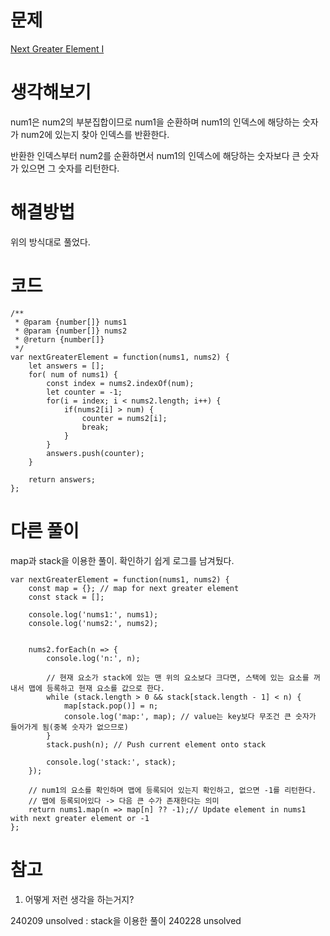 # 문제

[Next Greater Element I](https://leetcode.com/problems/next-greater-element-i/)

# 생각해보기

num1은 num2의 부분집합이므로 num1을 순환하며 num1의 인덱스에 해당하는 숫자가 num2에 있는지 찾아 인덱스를 반환한다.

반환한 인덱스부터 num2를 순환하면서 num1의 인덱스에 해당하는 숫자보다 큰 숫자가 있으면 그 숫자를 리턴한다.

# 해결방법

위의 방식대로 풀었다.

# 코드

```
/**
 * @param {number[]} nums1
 * @param {number[]} nums2
 * @return {number[]}
 */
var nextGreaterElement = function(nums1, nums2) {
    let answers = [];
    for( num of nums1) {
        const index = nums2.indexOf(num);
        let counter = -1;
        for(i = index; i < nums2.length; i++) {
            if(nums2[i] > num) {
                counter = nums2[i];
                break;
            }
        }
        answers.push(counter);
    }

    return answers;
};
```

# 다른 풀이

map과 stack을 이용한 풀이. 확인하기 쉽게 로그를 남겨뒀다.

```
var nextGreaterElement = function(nums1, nums2) {
	const map = {}; // map for next greater element
	const stack = [];

    console.log('nums1:', nums1);
    console.log('nums2:', nums2);


	nums2.forEach(n => {
        console.log('n:', n);

        // 현재 요소가 stack에 있는 맨 위의 요소보다 크다면, 스택에 있는 요소를 꺼내서 맵에 등록하고 현재 요소를 값으로 한다.
		while (stack.length > 0 && stack[stack.length - 1] < n) {
			map[stack.pop()] = n;
            console.log('map:', map); // value는 key보다 무조건 큰 숫자가 들어가게 됨(중복 숫자가 없으므로)
		}
		stack.push(n); // Push current element onto stack

        console.log('stack:', stack);
	});

    // num1의 요소를 확인하며 맵에 등록되어 있는지 확인하고, 없으면 -1를 리턴한다.
    // 맵에 등록되어있다 -> 다음 큰 수가 존재한다는 의미
	return nums1.map(n => map[n] ?? -1);// Update element in nums1 with next greater element or -1
};
```

# 참고

1. 어떻게 저런 생각을 하는거지?

240209 unsolved : stack을 이용한 풀이
240228 unsolved
